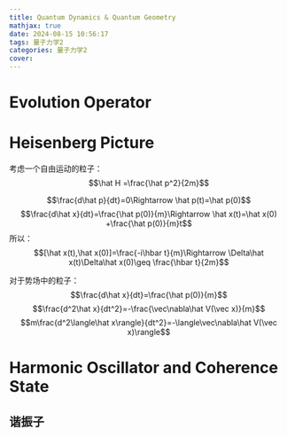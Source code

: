 ```yaml
---
title: Quantum Dynamics & Quantum Geometry
mathjax: true
date: 2024-08-15 10:56:17
tags: 量子力学2
categories: 量子力学2
cover:
---
```



# Evolution Operator

# Heisenberg Picture

考虑一个自由运动的粒子：
$$\hat H =\frac{\hat p^2}{2m}$$

$$\frac{d\hat p}{dt}=0\Rightarrow \hat p(t)=\hat p(0)$$
$$\frac{d\hat x}{dt}=\frac{\hat p(0)}{m}\Rightarrow \hat x(t)=\hat x(0) +\frac{\hat p(0)}{m}t$$
所以：
$$[\hat x(t),\hat x(0)]=\frac{-i\hbar t}{m}\Rightarrow \Delta\hat x(t)\Delta\hat x(0)\geq \frac{\hbar t}{2m}$$


对于势场中的粒子：
$$\frac{d\hat x}{dt}=\frac{\hat p(0)}{m}$$
$$\frac{d^2\hat x}{dt^2}=-\frac{\vec\nabla\hat V(\vec x)}{m}$$
$$m\frac{d^2\langle\hat x\rangle}{dt^2}=-\langle\vec\nabla\hat V(\vec x)\rangle$$


# Harmonic Oscillator and Coherence State

## 谐振子





